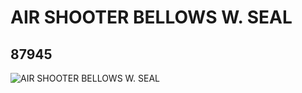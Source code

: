 # AIR SHOOTER BELLOWS W. SEAL
## 87945
![AIR SHOOTER BELLOWS W. SEAL](https://lc-www-live-s.legocdn.com/media/bricks/5/2/4568690.jpg)